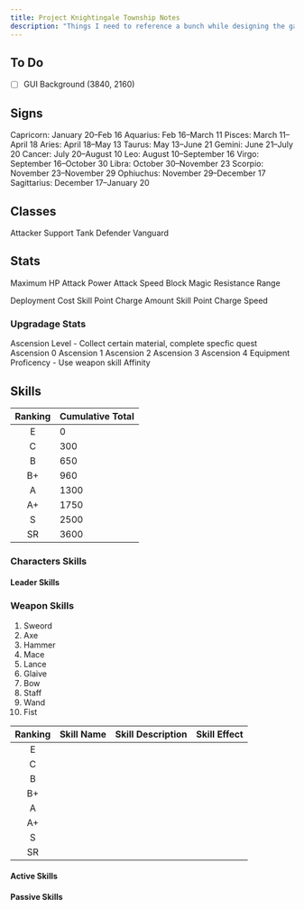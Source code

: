 ```yaml
---
title: Project Knightingale Township Notes
description: "Things I need to reference a bunch while designing the game"
---
```


## To Do

- [ ] GUI Background (3840, 2160)

## Signs

Capricorn: January 20–Feb 16
Aquarius: Feb 16–March 11
Pisces: March 11–April 18
Aries: April 18–May 13
Taurus: May 13–June 21
Gemini: June 21–July 20
Cancer: July 20–August 10
Leo: August 10–September 16
Virgo: September 16–October 30
Libra: October 30–November 23
Scorpio: November 23–November 29
Ophiuchus: November 29–December 17
Sagittarius: December 17–January 20

## Classes

Attacker
Support
Tank
Defender
Vanguard

## Stats

Maximum HP
Attack Power
Attack Speed
Block
Magic Resistance
Range

Deployment Cost
Skill Point Charge Amount
Skill Point Charge Speed

### Upgradage Stats

Ascension Level - Collect certain material, complete specfic quest
    Ascension 0
    Ascension 1
    Ascension 2
    Ascension 3
    Ascension 4
Equipment Proficency - Use weapon skill
Affinity

## Skills

| **Ranking** | **Cumulative Total** |
|:-----------:|----------------------|
| E           | 0                    |
| C           | 300                  |
| B           | 650                  |
| B+          | 960                  |
| A           | 1300                 |
| A+          | 1750                 |
| S           | 2500                 |
| SR          | 3600                 |

### Characters Skills

#### Leader Skills

### Weapon Skills

1. Sweord
2. Axe
3. Hammer
4. Mace
5. Lance
6. Glaive
7. Bow
8. Staff
9. Wand
10. Fist

| **Ranking** | **Skill Name** | **Skill Description** | **Skill Effect** |
|:-----------:|:--------------:|-----------------------|------------------|
| E           |                |                       |                  |
| C           |                |                       |                  |
| B           |                |                       |                  |
| B+          |                |                       |                  |
| A           |                |                       |                  |
| A+          |                |                       |                  |
| S           |                |                       |                  |
| SR          |                |                       |                  |

#### Active Skills

#### Passive Skills
